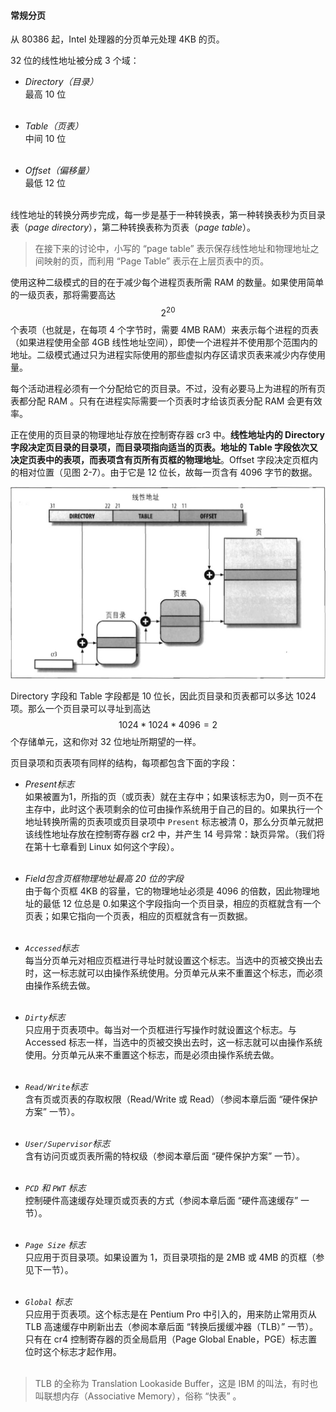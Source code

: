 #### 常规分页

从 80386 起，Intel 处理器的分页单元处理 4KB 的页。

32 位的线性地址被分成 3 个域：

* *Directory（目录）*  
最高 10 位  
&emsp;

* *Table（页表）*  
中间 10 位  
&emsp;

* *Offset（偏移量）*  
最低 12 位  
&emsp;

线性地址的转换分两步完成，每一步是基于一种转换表，第一种转换表秒为页目录表（*page directory*），第二种转换表称为页表（*page table*）。

> 在接下来的讨论中，小写的 “page table” 表示保存线性地址和物理地址之间映射的页，而利用 “Page Table” 表示在上层页表中的页。

使用这种二级模式的目的在于减少每个进程页表所需 RAM 的数量。如果使用简单的一级页表，那将需要高达 $$2^{20}$$ 个表项（也就是，在每项 4 个字节时，需要 4MB RAM）来表示每个进程的页表（如果进程使用全部 4GB 线性地址空间），即使一个进程并不使用那个范围内的地址。二级模式通过只为进程实际使用的那些虚拟内存区请求页表来减少内存使用量。

每个活动进程必须有一个分配给它的页目录。不过，没有必要马上为进程的所有页表都分配 RAM 。只有在进程实际需要一个页表时才给该页表分配 RAM 会更有效率。

正在使用的页目录的物理地址存放在控制寄存器 cr3 中。**线性地址内的 Directory 字段决定页目录的目录项，而目录项指向适当的页表。地址的 Table 字段依次又决定页表中的表项，而表项含有页所有页框的物理地址**。Offset 字段决定页框内的相对位置（见图 2-7）。由于它是 12 位长，故每一页含有 4096 字节的数据。

![图 2-7：80x86 处理器的分页](../static/2_7.jpg)

Directory 字段和 Table 字段都是 10 位长，因此页目录和页表都可以多达 1024 项。那么一个页目录可以寻址到高达 $$1024 * 1024 * 4096 = 2%{32}$$ 个存储单元，这和你对 32 位地址所期望的一样。

页目录项和页表项有同样的结构，每项都包含下面的字段：

* *Present标志*  
如果被置为1，所指的页（或页表）就在主存中；如果该标志为0，则一页不在主存中，此时这个表项剩余的位可由操作系统用于自己的目的。如果执行一个地址转换所需的页表项或页目录项中 `Present` 标志被清 0，那么分页单元就把该线性地址存放在控制寄存器 cr2 中，并产生 14 号异常：缺页异常。（我们将在第十七章看到 Linux 如何这个字段）。  
&emsp;

* *Field包含页框物理地址最高 20 位的字段*  
由于每个页框 4KB 的容量，它的物理地址必须是 4096 的倍数，因此物理地址的最低 12 位总是 0.如果这个字段指向一个页目录，相应的页框就含有一个页表；如果它指向一个页表，相应的页框就含有一页数据。  
&emsp;

* *`Accessed`标志*  
每当分页单元对相应页框进行寻址时就设置这个标志。当选中的页被交换出去时，这一标志就可以由操作系统使用。分页单元从来不重置这个标志，而必须由操作系统去做。  
&emsp;

* *`Dirty`标志*  
只应用于页表项中。每当对一个页框进行写操作时就设置这个标志。与 Accessed 标志一样，当选中的页被交换出去时，这一标志就可以由操作系统使用。分页单元从来不重置这个标志，而是必须由操作系统去做。  
&emsp;

* *`Read/Write`标志*  
含有页或页表的存取权限（Read/Write 或 Read）（参阅本章后面 “硬件保护方案” 一节）。  
&emsp;

* *`User/Supervisor`标志*  
含有访问页或页表所需的特权级（参阅本章后面 “硬件保护方案” 一节）。  
&emsp;

* *`PCD` 和 `PWT` 标志*  
控制硬件高速缓存处理页或页表的方式（参阅本章后面 “硬件高速缓存” 一节）。  
&emsp;

* *`Page Size` 标志*  
只应用于页目录项。如果设置为 1，页目录项指的是 2MB 或 4MB 的页框（参见下一节）。  
&emsp;

* *`Global` 标志*  
只应用于页表项。这个标志是在 Pentium Pro 中引入的，用来防止常用页从 TLB 高速缓存中刷新出去（参阅本章后面 “转换后援缓冲器（TLB）” 一节）。只有在 cr4 控制寄存器的页全局启用（Page Global Enable，PGE）标志置位时这个标志才起作用。  
&emsp;

> TLB 的全称为 Translation Lookaside Buffer，这是 IBM 的叫法，有时也叫联想内存（Associative Memory），俗称 “快表” 。

